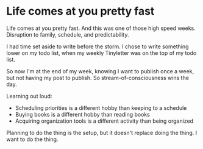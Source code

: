 <!--data 2020-01-16 -->

# Life comes at you pretty fast

Life comes at you pretty fast.
And this was one of those high speed weeks.
Disruption to family, schedule, and predictability.

I had time set aside to write before the storm.
I chose to write something lower on my todo list, when my weekly Tinyletter was on the top of my todo list.

So now I'm at the end of my week, knowing I want to publish once a week, but not having my post to publish.
So stream-of-consciousness wins the day.

Learning out loud:</div>

- Scheduling priorities is a different hobby than keeping to a schedule
- Buying books is a different hobby than reading books
- Acquiring organization tools is a different activity than being organized

Planning to do the thing is the setup, but it doesn't replace doing the thing.
I want to do the thing.
